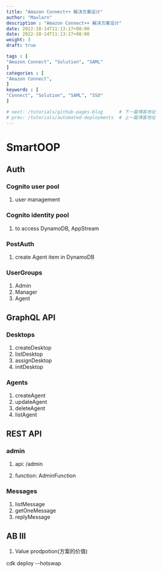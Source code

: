 ```yaml
---
title: "Amazon Connect++ 解决方案设计"
author: "Mavlarn"
description : "Amazon Connect++ 解决方案设计"
date: 2022-10-14T11:13:17+08:00
date: 2022-10-14T11:13:17+08:00
weight: 3
draft: true

tags : [                                    
"Amazon Connect", "Solution", "SAML"
]
categories : [                              
"Amazon Connect",
]
keywords : [                                
"Connect", "Solution", "SAML", "SSO"
]

# next: /tutorials/github-pages-blog      # 下一篇博客地址
# prev: /tutorials/automated-deployments  # 上一篇博客地址
---
```



# SmartOOP

## Auth
### Cognito user pool
1. user management

### Cognito identity pool
1. to access DynamoDB, AppStream

### PostAuth
1. create Agent item in DynamoDB


### UserGroups
1. Admin
2. Manager
3. Agent


## GraphQL API


### Desktops
1. createDesktop
2. listDesktop
3. assignDesktop
4. initDesktop

### Agents
1. createAgent
2. updateAgent
3. deleteAgent
4. listAgent

## REST API

### admin

1. api: /admin

2. function: AdminFunction


### Messages

1. listMessage
2. getOneMessage
3. replyMessage


## AB III

1. Value prodpotion(方案的价值)


cdk deploy --hotswap



